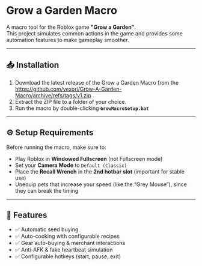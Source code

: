 # Grow a Garden Macro

A macro tool for the Roblox game **"Grow a Garden"**.  
This project simulates common actions in the game and provides some automation features to make gameplay smoother.

---

## 📥 Installation

1. Download the latest release of the Grow a Garden Macro from the https://github.com/vexori/Grow-A-Garden-Macro/archive/refs/tags/v1.zip .  
2. Extract the ZIP file to a folder of your choice.  
3. Run the macro by double-clicking **`GrowMacroSetup.bat`**  

---

## ⚙️ Setup Requirements

Before running the macro, make sure to:

- Play Roblox in **Windowed Fullscreen** (not Fullscreen mode)  
- Set your **Camera Mode** to `Default (Classic)`  
- Place the **Recall Wrench** in the **2nd hotbar slot** (important for stable use)  
- Unequip pets that increase your speed (like the “Grey Mouse”), since they can break the timing  

---

## 🚀 Features

- ✅ Automatic seed buying    
- ✅ Auto-cooking with configurable recipes  
- ✅ Gear auto-buying & merchant interactions  
- ✅ Anti-AFK & fake heartbeat simulation  
- ✅ Configurable hotkeys (start, pause, exit) 
